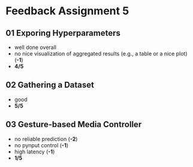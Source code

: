 # Feedback Assignment 5

## 01 Exporing Hyperparameters

- well done overall
- no nice visualization of aggregated results (e.g., a table or a nice plot) (**-1**)
- **4/5**

## 02 Gathering a Dataset

- good
- **5/5**

## 03 Gesture-based Media Controller

- no reliable prediction (**-2**)
- no pynput control (**-1**)
- high latency (**-1**)
- **1/5**

